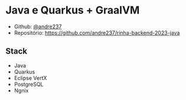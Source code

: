 # Java e Quarkus + GraalVM

 - Github: [@andre237](https://github.com/andre237)
 - Repositório: https://github.com/andre237/rinha-backend-2023-java

## Stack

 - Java
 - Quarkus
 - Eclipse VertX
 - PostgreSQL
 - Ngnix
